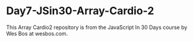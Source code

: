 # Day7-JSin30-Array-Cardio-2
This Array Cardio2 repository is from the JavaScript In 30 Days course by Wes Bos at wesbos.com.
